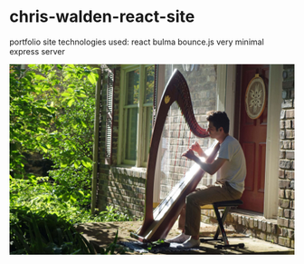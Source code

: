 # chris-walden-react-site
portfolio site 
technologies used:
  react
  bulma
  bounce.js
  very minimal express server


<img src='./client/public/images/harp 1403.jpg' />